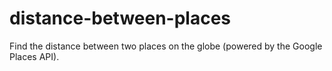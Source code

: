 # distance-between-places
Find the distance between two places on the globe (powered by the Google Places API).
